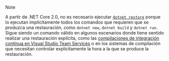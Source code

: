 > [!NOTE]
> A partir de .NET Core 2.0, no es necesario ejecutar [`dotnet restore`](~/docs/core/tools/dotnet-restore.md) porque lo ejecutan implícitamente todos los comandos que requieren que se produzca una restauración, como `dotnet new`, `dotnet build` y `dotnet run`.
> Sigue siendo un comando válido en algunos escenarios donde tiene sentido realizar una restauración explícita, como las [compilaciones de integración continua en Visual Studio Team Services](https://docs.microsoft.com/vsts/build-release/apps/aspnet/build-aspnet-core) o en los sistemas de compilación que necesitan controlar explícitamente la hora a la que se produce la restauración.